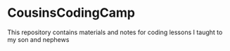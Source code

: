 # CousinsCodingCamp
This repository contains materials and notes for coding lessons I taught to my son and nephews
